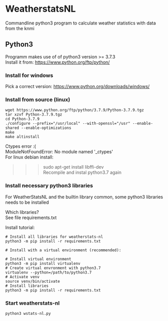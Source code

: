 # WeatherstatsNL

Commandline python3 program to calculate weather statistics with data from the knmi  

## Python3
Programm makes use of of python3 version >= 3.7.3  
Install it from: https://www.python.org/ftp/python/  

### Install for windows
Pick a correct version: https://www.python.org/downloads/windows/  

### Install from source (linux)
```
wget https://www.python.org/ftp/python/3.7.9/Python-3.7.9.tgz
tar xzvf Python-3.7.9.tgz
cd Python-3.7.9  
./configure --prefix="/usr/local" --with-openssl="/usr" --enable-shared --enable-optimizations  
make  
make altinstall  
```
Ctypes error :(  
ModuleNotFoundError: No module named '\_ctypes'  
For linux debian install:  
>>> sudo apt-get install libffi-dev  
Recompile and instal python3.7 again  
  
### Install necessary python3 libraries  
For WeatherStatsNL and the builtin library common, some python3 libraries needs to be installed    
  
Which libraries?  
See file requirements.txt  
  
Install tutorial: 
```
# Install all libraries for weatherstats-nl  
python3 -m pip install -r requirements.txt  
  
# Install with a virtual environment (recommended):  
  
# Install virtual environment  
python3 -m pip install virtualenv  
# Create virtual envronment with python3.7  
virtualenv --python=/path/to/python3.7  
# Activate venv  
source venv/bin/activate  
# Install libraries  
python3 -m pip install -r requirements.txt  
```

### Start weatherstats-nl
```
python3 wstats-nl.py  
```
